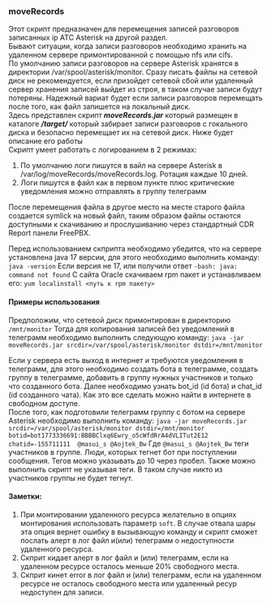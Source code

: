 ### moveRecords   

Этот скрипт предназначен для перемещения записей разговоров записанных ip АТС Asterisk на другой раздел.  
Бывают ситуации, когда записи разговоров необходимо хранить на удаленном сервере примонтированной с помощью nfs или cifs.   
По умолчанию записи разговоров на сервере Asterisk хранятся в директории /var/spool/asterisk/monitor.
Сразу писать файлы на сетевой диск не рекомендуется, если призойдет сетевой сбой или удаленный сервер хранения записей выйдет из строя, в таком случае записи будут потеряны. 
Надежный вариат будет если записи разговоров перемещать после того, как файл запишется на локальный диск.   
Здесь представлен скрипт ***moveRecords.jar*** который размещен в каталоге ***/target/*** который забирает записи разговоров с гокального диска и безопасно перемещает их на сетевой диск. Ниже будет описание его работы   
Скрипт умеет работать с логированием в 2 режимах:   
1. По умолчанию логи пишутся в вайл на сервере Asterisk в /var/log/moveRecords/moveRecords.log. Ротация каждые 10 дней.
2. Логи пишутся в файл как в первом пункте плюс критические уведомления можно отправлять в группу телеграмм   

После перемещения файла в другое место на месте старого файла создается symlick на новый файл, таким образом файлы остаются доступными к скачиванию и прослушиванию через стандартный CDR Report панели FreePBX.

Перед использованием скприпта необходимо убедится, что на сервере установлена java 17 версии, для этого необходимо выполнить команду:
```java -version```
Если версия не 17, или получили ответ ```-bash: java: command not found```
С сайта Oracle скачиваем rpm пакет и устанавливаем его:
```yum localinstall <путь к rpm пакету>```

#### Примеры использования
Предположим, что сетевой диск примонтирован в директорию ```/mnt/monitor```
Тогда для копирования записей без уведомлений в телеграмм необходимо выполнить следующую команду:
```java -jar moveRecords.jar srcdir=/var/spool/asterisk/monitor dstdir=/mnt/monitor```

Если у сервера есть выход в интернет и требуются уведомления в телеграмм, для этого необходимо создать бота в телеграмме, создать группу в телеграмме, добавить в группу нужных участников и только что созданного бота.
Далее необходимо узнать bot_id (id бота) и chat_id (id созданного чата). Как это все сделать можно найти в интернете в свободном доступе.   
После того, как подготовили телеграмм группу с ботом на сервере Asterisk необходимо выполнить команду:
```java -jar moveRecords.jar srcdir=/var/spool/asterisk/monitor dstdir=/mnt/monitor botid=bot1773336691:BBBBClxq6Ewry_o5cWfdRrA4dVLITut2E12 chatid=-155711111  @masui_s @Aojtek_Bw```
Где ```@masui_s @Aojtek_Bw``` теги участников в группе. Люди, которых тегнет бот при поступлении сообщения.
Тегов можно указывать до 10 через пробел. Также можно выполнить скрипт не указывая теги. В таком случае никто из участников группы не будет тегнут.

#### Заметки:
1. При монтировании удаленного ресурса желательно в опциях монтирования использовать параметр ```soft```. В случае отвала шары эта опция вернет ошибку в вызывающую команду и скрипт сможет послать алерт в лог файл и(или) телеграмм о недоступности удаленного ресурса.
2. Скприт кидает алерт в лог файл и (или) телеграмм, если на удаленном ресурсе осталось меньше 20% свободного места.
3. Скприт кинет error в лог файл и (или) телеграмм, если на удаленном ресурсе не осталось свободного места или удаленный ресур недоступен для записи.